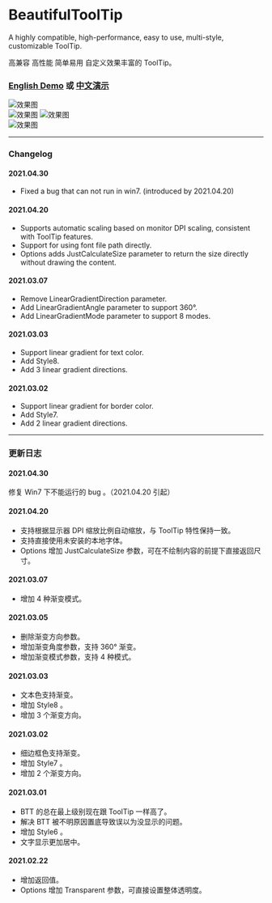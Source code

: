 # BeautifulToolTip
  
 A highly compatible, high-performance, easy to use, multi-style, customizable ToolTip.
  
 高兼容 高性能 简单易用 自定义效果丰富的 ToolTip。
  
### [English Demo](https://www.autohotkey.com/boards/viewtopic.php?f=6&t=87139) 或 [中文演示](https://www.autoahk.com/archives/35015)
  
![效果图](https://raw.githubusercontent.com/telppa/BeautifulToolTip/main/img/1.png)  
![效果图](https://raw.githubusercontent.com/telppa/BeautifulToolTip/main/img/8.gif)  ![效果图](https://raw.githubusercontent.com/telppa/BeautifulToolTip/main/img/9.gif)  
![效果图](https://raw.githubusercontent.com/telppa/BeautifulToolTip/main/img/10.png)  
  
---  
  
### Changelog  
#### 2021.04.30  
* Fixed a bug that can not run in win7. (introduced by 2021.04.20)  
#### 2021.04.20  
* Supports automatic scaling based on monitor DPI scaling, consistent with ToolTip features.  
* Support for using font file path directly.  
* Options adds JustCalculateSize parameter to return the size directly without drawing the content.  
#### 2021.03.07  
* Remove LinearGradientDirection parameter.  
* Add LinearGradientAngle parameter to support 360°.  
* Add LinearGradientMode parameter to support 8 modes.  
#### 2021.03.03  
* Support linear gradient for text color.  
* Add Style8.  
* Add 3 linear gradient directions.  
#### 2021.03.02  
* Support linear gradient for border color.  
* Add Style7.  
* Add 2 linear gradient directions.  
  
---  
  
### 更新日志  
#### 2021.04.30  
 修复 Win7 下不能运行的 bug 。（2021.04.20 引起）
#### 2021.04.20  
* 支持根据显示器 DPI 缩放比例自动缩放，与 ToolTip 特性保持一致。  
* 支持直接使用未安装的本地字体。  
* Options 增加 JustCalculateSize 参数，可在不绘制内容的前提下直接返回尺寸。  
#### 2021.03.07  
* 增加 4 种渐变模式。  
#### 2021.03.05  
* 删除渐变方向参数。  
* 增加渐变角度参数，支持 360° 渐变。  
* 增加渐变模式参数，支持 4 种模式。  
#### 2021.03.03  
* 文本色支持渐变。  
* 增加 Style8 。  
* 增加 3 个渐变方向。  
#### 2021.03.02  
* 细边框色支持渐变。  
* 增加 Style7 。  
* 增加 2 个渐变方向。  
#### 2021.03.01  
* BTT 的总在最上级别现在跟 ToolTip 一样高了。  
* 解决 BTT 被不明原因置底导致误以为没显示的问题。  
* 增加 Style6 。  
* 文字显示更加居中。  
#### 2021.02.22  
* 增加返回值。  
* Options 增加 Transparent 参数，可直接设置整体透明度。  
